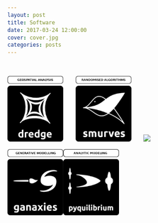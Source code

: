 ```yaml
---
layout: post
title: Software
date: 2017-03-24 12:00:00
cover: cover.jpg
categories: posts
---
```


<style type="text/css">
#img-link, #img-link img{
   text-decoration: none !important;
   border:0px !important;
   outline:none !important;
   border-width: 0px !important;
   outline-width:0px !important;
   border-bottom: none !important;
}
</style>

<br>

<a id="img-link" href="dredge"><img src="/images/dredge_logo_label.png" width="25%"></a> &nbsp; &nbsp; &nbsp; <a id="img-link" href="smurves"><img src="/images/smurves_logo_label.png" width="25%"></a> &nbsp; &nbsp; &nbsp; <a id="img-link" href="gaussbock"><img src="/images/gaussbock_logo_label.png" width="25%"></a>

<a id="img-link" href="ganaxies"><img src="/images/ganaxies_logo_label.png" width="25%"></a><a id="img-link" href="pyquilibrium"><img src="/images/pyquilibrium_logo_label.png" width="25%"></a>

<br>
